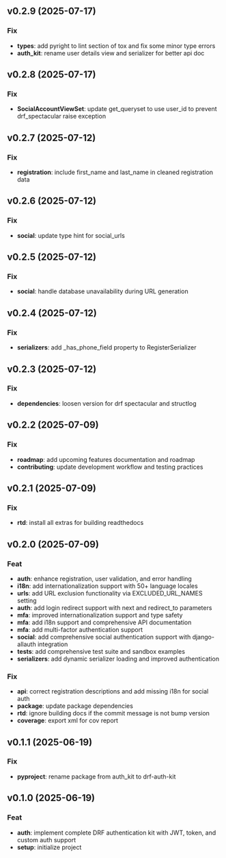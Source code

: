 ## v0.2.9 (2025-07-17)

### Fix

- **types**: add pyright to lint section of tox and fix some minor type errors
- **auth_kit**: rename user details view and serializer for better api doc

## v0.2.8 (2025-07-17)

### Fix

- **SocialAccountViewSet**: update get_queryset to use user_id to prevent drf_spectacular raise exception

## v0.2.7 (2025-07-12)

### Fix

- **registration**: include first_name and last_name in cleaned registration data

## v0.2.6 (2025-07-12)

### Fix

- **social**: update type hint for social_urls

## v0.2.5 (2025-07-12)

### Fix

- **social**: handle database unavailability during URL generation

## v0.2.4 (2025-07-12)

### Fix

- **serializers**: add _has_phone_field property to RegisterSerializer

## v0.2.3 (2025-07-12)

### Fix

- **dependencies**: loosen version for drf spectacular and structlog

## v0.2.2 (2025-07-09)

### Fix

- **roadmap**: add upcoming features documentation and roadmap
- **contributing**: update development workflow and testing practices

## v0.2.1 (2025-07-09)

### Fix

- **rtd**: install all extras for building readthedocs

## v0.2.0 (2025-07-09)

### Feat

- **auth**: enhance registration, user validation, and error handling
- **i18n**: add internationalization support with 50+ language locales
- **urls**: add URL exclusion functionality via EXCLUDED_URL_NAMES setting
- **auth**: add login redirect support with next and redirect_to parameters
- **mfa**: improved internationalization support and type safety
- **mfa**: add i18n support and comprehensive API documentation
- **mfa**: add multi-factor authentication support
- **social**: add comprehensive social authentication support with django-allauth integration
- **tests**: add comprehensive test suite and sandbox examples
- **serializers**: add dynamic serializer loading and improved authentication

### Fix

- **api**: correct registration descriptions and add missing i18n for social auth
- **package**: update package dependencies
- **rtd**: ignore building docs if the commit message is not bump version
- **coverage**: export xml for cov report

## v0.1.1 (2025-06-19)

### Fix

- **pyproject**: rename package from auth_kit to drf-auth-kit

## v0.1.0 (2025-06-19)

### Feat

- **auth**: implement complete DRF authentication kit with JWT, token, and custom auth support
- **setup**: initialize project
